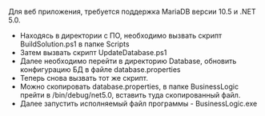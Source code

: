 Для веб приложения, требуется поддержка MariaDB версии 10.5 и .NET 5.0.

- Находясь в директории с ПО, необходимо вызвать скрипт BuildSolution.ps1 в папке Scripts
- Затем вызвать скрипт UpdateDatabase.ps1
- Далее необходимо перейти в директорию Database, обновить конфигурацию БД в файле database.properties
- Теперь снова вызвать тот же скрипт. 
- Можно скопировать database.properties, в папке BusinessLogic прейти в /bin/debug/net5.0, вставить туда скопированный файл. 
- Далее запустить исполняемый файл программы - BusinessLogic.exe
